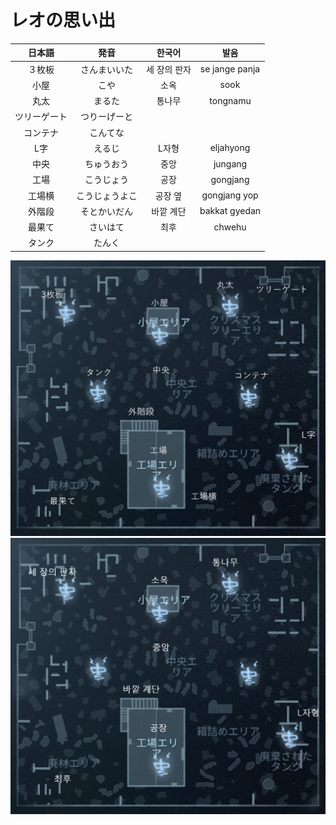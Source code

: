 # レオの思い出

|日本語|発音|한국어|발음|
|:-:|:-:|:-:|:-:|
|３枚板|さんまいいた|세 장의 판자|se jange panja|
|小屋|こや|소옥|sook|
|丸太|まるた|통나무|tongnamu|
|ツリーゲート|つりーげーと|||
|コンテナ|こんてな|||
|L字|えるじ|L자형|eljahyong|
|中央|ちゅうおう|중앙|jungang|
|工場|こうじょう|공장|gongjang|
|工場横|こうじょうよこ|공장 옆|gongjang yop|
|外階段|そとかいだん|바깥 계단|bakkat gyedan|
|最果て|さいはて|최후|chwehu|
|タンク|たんく|||

![レオの思い出(日本語)](./map_images/leos_memory_ja.png)
![レオの思い出(韓国語)](./map_images/leos_memory_ko.png)